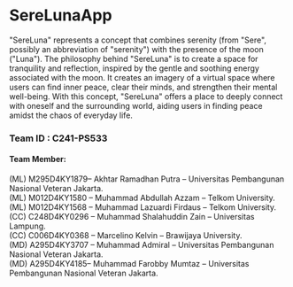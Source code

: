 # SereLunaApp

"SereLuna" represents a concept that combines serenity (from "Sere", possibly an abbreviation of "serenity") with the presence of the moon ("Luna"). The philosophy behind "SereLuna" is to create a space for tranquility and reflection, inspired by the gentle and soothing energy associated with the moon. It creates an imagery of a virtual space where users can find inner peace, clear their minds, and strengthen their mental well-being. With this concept, "SereLuna" offers a place to deeply connect with oneself and the surrounding world, aiding users in finding peace amidst the chaos of everyday life.

### Team ID : C241-PS533 

#### Team Member:
(ML) M295D4KY1879– Akhtar Ramadhan Putra – Universitas Pembangunan Nasional Veteran Jakarta.  
(ML) M012D4KY1580 – Muhammad Abdullah Azzam – Telkom University.  
(ML) M012D4KY1568 – Muhammad Lazuardi Firdaus – Telkom University.  
(CC) C248D4KY0296 – Muhammad Shalahuddin Zain – Universitas Lampung.  
(CC) C006D4KY0368 – Marcelino Kelvin –  Brawijaya University.  
(MD) A295D4KY3707 – Muhammad Admiral – Universitas Pembangunan Nasional Veteran Jakarta.  
(MD) A295D4KY4185– Muhammad Farobby Mumtaz – Universitas Pembangunan Nasional Veteran Jakarta.  
